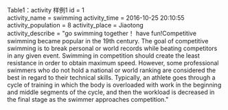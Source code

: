 Table1：activity
样例1
id = 1  
activity_name = swimming 
activity_time = 2016-10-25 20:10:55 
activity_population = 8 
activity_place = Jiaotong  
activity_describe = "go swimming together！ have fun!Competitive swimming became popular in the 19th century. The goal of 
competitive swimming is to break personal or world records while beating competitors in any given event. Swimming in competition 
should create the least resistance in order to obtain maximum speed. However, some professional swimmers who do not hold a national
or world ranking are considered the best in regard to their technical skills. Typically, an athlete goes through a cycle of training
in which the body is overloaded with work in the beginning and middle segments of the cycle, and then the workload is decreased in 
the final stage as the swimmer approaches competition."
